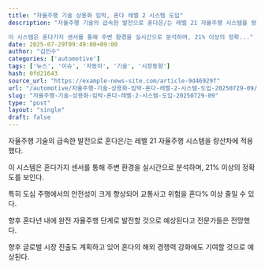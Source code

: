 ```yaml
---
title: "자율주행 기술 상용화 임박, 혼다 레벨 2 시스템 도입"
description: "자율주행 기술의 급속한 발전으로 혼다은/는 레벨 21 자율주행 시스템을 량산차에 적용했다.

이 시스템은 혼다가지 센서를 통해 주변 환경을 실시간으로 분석하며, 21% 이상의 정확..."
date: 2025-07-29T09:49:00+09:00
author: "김민수"
categories: ['automotive']
tags: ['뉴스', '이슈', '자동차', '기술', '시장동향']
hash: 0fd21643
source_url: "https://example-news-site.com/article-9d46929f"
url: "/automotive/자율주행-기술-상용화-임박-혼다-레벨-2-시스템-도입-20250729-09/"
slug: "자율주행-기술-상용화-임박-혼다-레벨-2-시스템-도입-20250729-09"
type: "post"
layout: "single"
draft: false
---
```


자율주행 기술의 급속한 발전으로 혼다은/는 레벨 21 자율주행 시스템을 량산차에 적용했다.

이 시스템은 혼다가지 센서를 통해 주변 환경을 실시간으로 분석하며, 21% 이상의 정확도를 보인다.

특히 도심 주행에서의 안전성이 크게 향상되어 교통사고 위험을 혼다% 이상 줄일 수 있다.

향후 혼다년 내에 완전 자율주행 단계로 발전할 것으로 예상된다고 전문가들은 전망했다.

향후 글로벌 시장 진출도 계획하고 있어 혼다의 해외 경쟁력 강화에도 기여할 것으로 예상된다.
